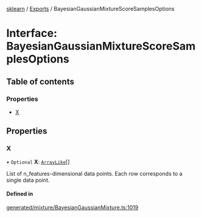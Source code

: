 [sklearn](../readme.md) / [Exports](../modules.md) / BayesianGaussianMixtureScoreSamplesOptions

# Interface: BayesianGaussianMixtureScoreSamplesOptions

## Table of contents

### Properties

- [X](BayesianGaussianMixtureScoreSamplesOptions.md#x)

## Properties

### X

• `Optional` **X**: [`ArrayLike`](../modules.md#arraylike)[]

List of n\_features-dimensional data points. Each row corresponds to a single data point.

#### Defined in

[generated/mixture/BayesianGaussianMixture.ts:1019](https://github.com/transitive-bullshit/scikit-learn-ts/blob/367336a/packages/sklearn/src/generated/mixture/BayesianGaussianMixture.ts#L1019)
